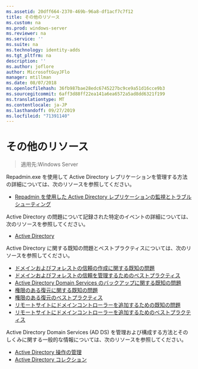 ```yaml
---
ms.assetid: 20dff664-2370-469b-96a8-df1acf7c7f12
title: その他のリソース
ms.custom: na
ms.prod: windows-server
ms.reviewer: na
ms.service: ''
ms.suite: na
ms.technology: identity-adds
ms.tgt_pltfrm: na
description: ''
ms.author: joflore
author: MicrosoftGuyJFlo
manager: mtillman
ms.date: 08/07/2018
ms.openlocfilehash: 36fb987bae28edc6745227bc9ce9a51d16cce9b3
ms.sourcegitcommit: 6aff3d88ff22ea141a6ea6572a5ad8dd6321f199
ms.translationtype: MT
ms.contentlocale: ja-JP
ms.lasthandoff: 09/27/2019
ms.locfileid: "71391140"
---
```

# <a name="additional-resources"></a>その他のリソース

>適用先:Windows Server

Repadmin.exe を使用して Active Directory レプリケーションを管理する方法の詳細については、次のリソースを参照してください。 

- [Repadmin を使用した Active Directory レプリケーションの監視とトラブルシューティング](https://go.microsoft.com/fwlink/?LinkId=122830)

Active Directory の問題について記録された特定のイベントの詳細については、次のリソースを参照してください。

- [Active Directory](https://go.microsoft.com/fwlink/?LinkId=122877)

Active Directory に関する既知の問題とベストプラクティスについては、次のリソースを参照してください。

- [ドメインおよびフォレストの信頼の作成に関する既知の問題](https://go.microsoft.com/fwlink/?LinkId=128784)
- [ドメインおよびフォレストの信頼を管理するためのベストプラクティス](https://go.microsoft.com/fwlink/?LinkId=128785)
- [Active Directory Domain Services のバックアップに関する既知の問題](https://go.microsoft.com/fwlink/?LinkId=128793)
- [権限のある復元に関する既知の問題](https://go.microsoft.com/fwlink/?LinkId=128788)
- [権限のある復元のベストプラクティス](https://go.microsoft.com/fwlink/?LinkId=128791) 
- [リモートサイトにドメインコントローラーを追加するための既知の問題](https://go.microsoft.com/fwlink/?LinkId=128794)
- [リモートサイトにドメインコントローラーを追加するためのベストプラクティス](https://go.microsoft.com/fwlink/?LinkId=128796)

Active Directory Domain Services (AD DS) を管理および構成する方法とそのしくみに関する一般的な情報については、次のリソースを参照してください。

- [Active Directory 操作の管理](https://go.microsoft.com/fwlink/?LinkId=128798)
- [Active Directory コレクション](https://go.microsoft.com/fwlink/?LinkId=34157)